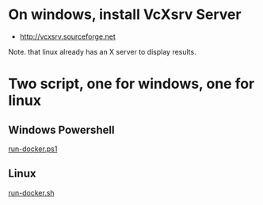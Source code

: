 # On windows, install VcXsrv Server

* http://vcxsrv.sourceforge.net

Note. that linux already has an X server to display results.


# Two script, one for windows, one for linux

## Windows Powershell
[run-docker.ps1](run-docker.ps1)

## Linux
[run-docker.sh](run-docker.sh)

